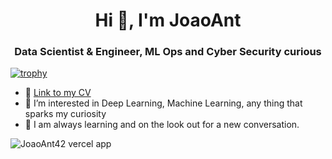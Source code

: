 <h1 align="center">Hi 👋, I'm JoaoAnt</h1>
<h3 align="center">Data Scientist & Engineer, ML Ops and Cyber Security curious</h3>

[![trophy](https://github-profile-trophy.vercel.app/?username=JoaoAnt42&theme=onedark)](https://github.com/ryo-ma/github-profile-trophy)

- 🌱 [Link to my CV](https://app.flowcv.com/resume-feedback/L5bp8wgf2vWM)
- 👀 I’m interested in Deep Learning, Machine Learning, any thing that sparks my curiosity
- 📖 I am always learning and on the look out for a new conversation.


<img align="center" src="https://github-readme-stats.vercel.app/api?username=JoaoAnt42&show_icons=true" alt="JoaoAnt42 vercel app"/>

<!---
JoaoAnt42/JoaoAnt42 is a ✨ special ✨ repository because its `README.md` (this file) appears on your GitHub profile.
You can click the Preview link to take a look at your changes.
--->
